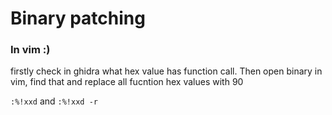 # Binary patching

### In vim :)

firstly check in ghidra what hex value has function call.
Then open binary in vim, find that and replace all fucntion hex values with 90

`:%!xxd` and `:%!xxd -r`
